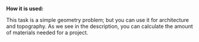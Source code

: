 **How it is used:**

This task is a simple geometry problem; but you can use it for architecture and topography.
As we see in the description, you can calculate the amount of materials needed for a project.
